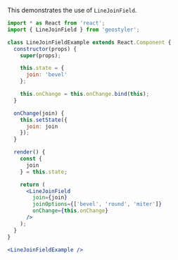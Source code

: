 <!--
 * Released under the BSD 2-Clause License
 *
 * Copyright (c) 2018-present, terrestris GmbH & Co. KG
 * All rights reserved.
 *
 * Redistribution and use in source and binary forms, with or without
 * modification, are permitted provided that the following conditions are met:
 *
 * * Redistributions of source code must retain the above copyright notice,
 *   this list of conditions and the following disclaimer.
 *
 * * Redistributions in binary form must reproduce the above copyright notice,
 *   this list of conditions and the following disclaimer in the documentation
 *   and/or other materials provided with the distribution.
 *
 * THIS SOFTWARE IS PROVIDED BY THE COPYRIGHT HOLDERS AND CONTRIBUTORS "AS IS"
 * AND ANY EXPRESS OR IMPLIED WARRANTIES, INCLUDING, BUT NOT LIMITED TO, THE
 * IMPLIED WARRANTIES OF MERCHANTABILITY AND FITNESS FOR A PARTICULAR PURPOSE
 * ARE DISCLAIMED. IN NO EVENT SHALL THE COPYRIGHT HOLDER OR CONTRIBUTORS BE
 * LIABLE FOR ANY DIRECT, INDIRECT, INCIDENTAL, SPECIAL, EXEMPLARY, OR
 * CONSEQUENTIAL DAMAGES (INCLUDING, BUT NOT LIMITED TO, PROCUREMENT OF
 * SUBSTITUTE GOODS OR SERVICES; LOSS OF USE, DATA, OR PROFITS; OR BUSINESS
 * INTERRUPTION) HOWEVER CAUSED AND ON ANY THEORY OF LIABILITY, WHETHER IN
 * CONTRACT, STRICT LIABILITY, OR TORT (INCLUDING NEGLIGENCE OR OTHERWISE)
 * ARISING IN ANY WAY OUT OF THE USE OF THIS SOFTWARE, EVEN IF ADVISED OF THE
 * POSSIBILITY OF SUCH DAMAGE.
 *
-->

This demonstrates the use of `LineJoinField`.

```jsx
import * as React from 'react';
import { LineJoinField } from 'geostyler';

class LineJoinFieldExample extends React.Component {
  constructor(props) {
    super(props);

    this.state = {
      join: 'bevel'
    };

    this.onChange = this.onChange.bind(this);
  }

  onChange(join) {
    this.setState({
      join: join
    });
  }

  render() {
    const {
      join
    } = this.state;

    return (
      <LineJoinField
        join={join}
        joinOptions={['bevel', 'round', 'miter']}
        onChange={this.onChange}
      />
    );
  }
}

<LineJoinFieldExample />
```
